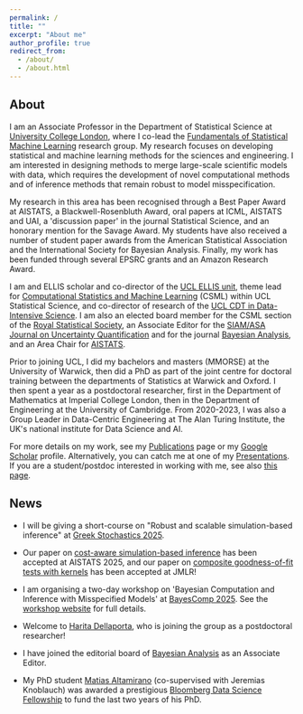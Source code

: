 ```yaml
---
permalink: /
title: ""
excerpt: "About me"
author_profile: true
redirect_from: 
  - /about/
  - /about.html
---
```


## About

I am an Associate Professor in the Department of Statistical Science at [University College London](https://www.ucl.ac.uk/statistics/), where I co-lead the [Fundamentals of Statistical Machine Learning](https://fsml-ucl.github.io) research group. My research focuses on developing statistical and machine learning methods for the sciences and engineering. I am interested in designing methods to merge large-scale scientific models with data, which requires the development of novel computational methods and of inference methods that remain robust to model misspecification.

My research in this area has been recognised through a Best Paper Award at AISTATS, a Blackwell-Rosenbluth Award, oral papers at ICML, AISTATS and UAI, a 'discussion paper' in the journal Statistical Science, and an honorary mention for the Savage Award. My students have also received a number of student paper awards from the American Statistical Association and the International Society for Bayesian Analysis. Finally, my work has been funded through several EPSRC grants and an Amazon Research Award.

I am and ELLIS scholar and co-director of the [UCL ELLIS unit](https://ellis.eu/units/london-ucl), theme lead for [Computational Statistics and Machine Learning](https://www.ucl.ac.uk/statistics/research/computational-statistics-and-machine-learning) (CSML) within UCL Statistical Science, and co-director of research of the [UCL CDT in Data-Intensive Science](https://www.ucl.ac.uk/data-intensive-science-industry). I am also an elected board member for the CSML section of the [Royal Statistical Society](https://rss.org.uk/membership/rss-groups-and-committees/sections/statistical-computing/), an Associate Editor for the [SIAM/ASA Journal on Uncertainty Quantification](https://www.siam.org/publications/journals/siam-asa-journal-on-uncertainty-quantification-juq) and for the journal [Bayesian Analysis](https://projecteuclid.org/journals/bayesian-analysis), and an Area Chair for [AISTATS](http://aistats.org/aistats2024/index.html).

Prior to joining UCL, I did my bachelors and masters (MMORSE) at the University of Warwick, then did a PhD as part of the joint centre for doctoral training between the departments of Statistics at Warwick and Oxford. I then spent a year as a postdoctoral researcher, first in the Department of Mathematics at Imperial College London, then in the Department of Engineering at the University of Cambridge. From 2020-2023, I was also a Group Leader in Data-Centric Engineering at The Alan Turing Institute, the UK's national institute for Data Science and AI.

For more details on my work, see my [Publications](https://fxbriol.github.io/publications/) page or my [Google Scholar](https://scholar.google.co.uk/citations?user=yLBYtAwAAAAJ&hl=en) profile. Alternatively, you can catch me at one of my [Presentations](https://fxbriol.github.io/presentations/). If you are a student/postdoc interested in working with me, see also [this page](https://fxbriol.github.io/supervision/).


## News

* I will be giving a short-course on "Robust and scalable simulation-based inference" at [Greek Stochastics 2025](https://www.stochastics.gr/meetings/omicron/index.html).

* Our paper on [cost-aware simulation-based inference](https://arxiv.org/abs/2410.07930) has been accepted at AISTATS 2025, and our paper on [composite goodness-of-fit tests with kernels](https://arxiv.org/abs/2111.10275) has been accepted at JMLR!

* I am organising a two-day workshop on 'Bayesian Computation and Inference with Misspecified Models' at [BayesComp 2025](https://bayescomp2025.sg). See the [workshop website](https://postbayes.github.io/BayesMisspecificationSatellite/) for full details.

* Welcome to [Harita Dellaporta](https://scholar.google.com/citations?user=avnp0ZsAAAAJ&hl=en), who is joining the group as a postdoctoral researcher!

* I have joined the editorial board of [Bayesian Analysis](https://projecteuclid.org/journals/bayesian-analysis) as an Associate Editor.

* My PhD student [Matias Altamirano](https://maltamiranomontero.github.io) (co-supervised with Jeremias Knoblauch) was awarded a prestigious [Bloomberg Data Science Fellowship](https://www.bloomberg.com/company/stories/introducing-the-seventh-cohort-of-bloomberg-data-science-ph-d-fellows-2024-2025/) to fund the last two years of his PhD.

